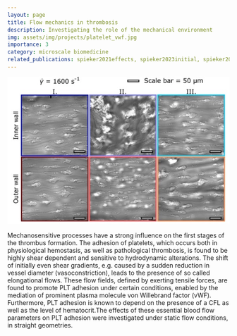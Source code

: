 ```yaml
---
layout: page
title: Flow mechanics in thrombosis
description: Investigating the role of the mechanical environment
img: assets/img/projects/platelet_vwf.jpg
importance: 3
category: microscale biomedicine
related_publications: spieker2021effects, spieker2023initial, spieker2023simulating, kimmerlin2022loss
---
```



![Platelet adhesion mechanics in high shear rate flows.](/assets/img/projects/platelet_vwf.jpg)

Mechanosensitive processes have a strong influence on the first stages of the thrombus formation. The adhesion of platelets, which occurs both in physiological hemostasis, as well as pathological thrombosis, is found to be highly shear dependent and sensitive to hydrodynamic alterations. The shift of initially even shear gradients, e.g. caused by a sudden reduction in vessel diameter (vasoconstriction), leads to the presence of so called elongational flows. These flow fields, defined by exerting tensile forces, are found to promote PLT adhesion under certain conditions, enabled by the mediation of prominent plasma molecule von Willebrand factor (vWF). Furthermore, PLT adhesion is known to depend on the presence of a CFL as well as the level of hematocrit.The effects of these essential blood flow parameters on PLT adhesion were investigated under static flow conditions, in straight geometries.
